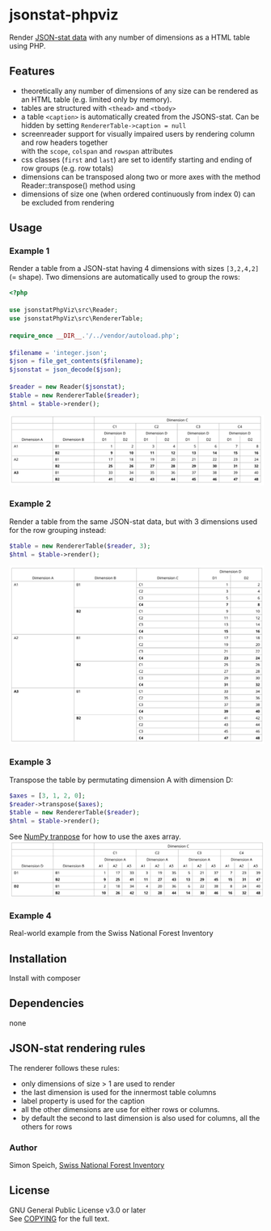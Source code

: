 # jsonstat-phpviz
Render [JSON-stat data](https://json-stat.org/) with any number of dimensions as a HTML table using PHP.

## Features
- theoretically any number of dimensions of any size can be rendered as an HTML table (e.g. limited only by memory).
- tables are structured with `<thead>` and `<tbody>`
- a table `<caption>` is automatically created from the JSONS-stat. Can be hidden by setting `RendererTable->caption = null`
- screenreader support for visually impaired users by rendering column and row headers together \
with the `scope`, `colspan` and `rowspan` attributes
- css classes (`first` and `last`) are set to identify starting and ending of row groups (e.g. row totals)
- dimensions can be transposed along two or more axes with the method Reader::transpose() method using
- dimensions of size one (when ordered continuously from index 0) can be excluded from rendering

## Usage
### Example 1
Render a table from a JSON-stat having 4 dimensions with sizes `[3,2,4,2]` (= shape).
Two dimensions are automatically used to group the rows:
```php
<?php

use jsonstatPhpViz\src\Reader;
use jsonstatPhpViz\src\RendererTable;

require_once __DIR__.'/../vendor/autoload.php';

$filename = 'integer.json';
$json = file_get_contents($filename);
$jsonstat = json_decode($json);

$reader = new Reader($jsonstat);
$table = new RendererTable($reader);
$html = $table->render();
```
![screenshot-01](demo/screenshot-01.png)

### Example 2
Render a table from the same JSON-stat data, but with 3 dimensions used for the row grouping instead:
```php
$table = new RendererTable($reader, 3);
$html = $table->render();
```
![screenshot-02](demo/screenshot-02.png)

### Example 3
Transpose the table by permutating dimension A with dimension D:
```php
$axes = [3, 1, 2, 0];
$reader->transpose($axes);
$table = new RendererTable($reader);
$html = $table->render();
```
See [NumPy tranpose](https://numpy.org/doc/stable/reference/generated/numpy.transpose.html) for how to use the axes array.
![screenshot-03](demo/screenshot-03.png)

### Example 4
Real-world example from the Swiss National Forest Inventory

## Installation
Install with composer

## Dependencies
none


## JSON-stat rendering rules
The renderer follows these rules:

- only dimensions of size > 1 are used to render
- the last dimension is used for the innermost table columns
- label property is used for the caption
- all the other dimensions are use for either rows or columns.
- by default the second to last dimension is also used for columns, all the others for rows

### Author
Simon Speich, [Swiss National Forest Inventory](https://www.lfi.ch/)

## License
GNU General Public License v3.0 or later\
See [COPYING](README.md) for the full text.
